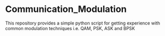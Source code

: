 # Communication_Modulation
This repository provides a simple python script for getting experience with common modulation techniques i.e. QAM, PSK, ASK and BPSK
